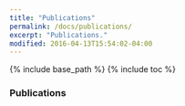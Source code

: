 ```yaml
---
title: "Publications"
permalink: /docs/publications/
excerpt: "Publications."
modified: 2016-04-13T15:54:02-04:00
---
```


{% include base_path %}
{% include toc %}

### Publications

